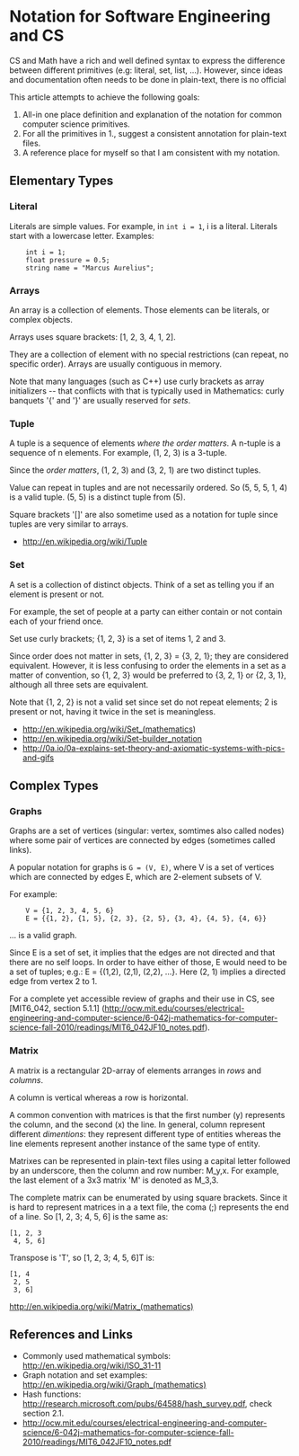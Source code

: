
# Notation for Software Engineering and CS

CS and Math have a rich and well defined syntax to express the difference between different primitives (e.g: literal, set, list, ...). However, since ideas and documentation often needs to be done in plain-text, there is no official

This article attempts to achieve the following goals:

1. All-in one place definition and explanation of the notation for common computer science primitives.
2. For all the primitives in 1., suggest a consistent annotation for plain-text files.
3. A reference place for myself so that I am consistent with my notation.

## Elementary Types

### Literal

Literals are simple values. For example, in `int i = 1`, i is a literal. Literals start with a lowercase letter. Examples:

		int i = 1;
		float pressure = 0.5;
		string name = "Marcus Aurelius";

### Arrays

An array is a collection of elements. Those elements can be literals, or complex objects.

Arrays uses square brackets: [1, 2, 3, 4, 1, 2].

They are a collection of element with no special restrictions (can repeat, no specific order). Arrays are usually contiguous in memory.

Note that many languages (such as C++) use curly brackets as array initializers -- that conflicts with that is typically used in Mathematics: curly banquets '{' and '}' are usually reserved for _sets_.

### Tuple

A tuple is a sequence of elements _where the order matters_. A n-tuple is a sequence of n elements. For example, (1, 2, 3) is a 3-tuple.

Since the _order matters_, (1, 2, 3) and (3, 2, 1) are two distinct tuples.

Value can repeat in tuples and are not necessarily ordered. So (5, 5, 5, 1, 4) is a valid tuple. (5, 5) is a distinct tuple from (5).

Square brackets '[]' are also sometime used as a notation for tuple since tuples are very similar to arrays.

- http://en.wikipedia.org/wiki/Tuple

### Set

A set is a collection of distinct objects. Think of a set as telling you if an element is present or not.

For example, the set of people at a party can either contain or not contain each of your friend once.

Set use curly brackets; {1, 2, 3} is a set of items 1, 2 and 3.

Since order does not matter in sets, {1, 2, 3} = {3, 2, 1}; they are considered equivalent. However, it is less confusing to order the elements in a set as a matter of convention, so {1, 2, 3} would be preferred to {3, 2, 1} or {2, 3, 1}, although all three sets are equivalent.

Note that {1, 2, 2} is not a valid set since set do not repeat elements; 2 is present or not, having it twice in the set is meaningless.

- http://en.wikipedia.org/wiki/Set_(mathematics)
- http://en.wikipedia.org/wiki/Set-builder_notation
- http://0a.io/0a-explains-set-theory-and-axiomatic-systems-with-pics-and-gifs

## Complex Types

### Graphs

Graphs are a set of vertices (singular: vertex, somtimes also called nodes) where some pair of vertices are connected by edges (sometimes called links).

A popular notation for graphs is `G = (V, E)`, where V is a set of vertices which are connected by edges E, which are 2-element subsets of V.

For example:

		V = {1, 2, 3, 4, 5, 6}
		E = {{1, 2}, {1, 5}, {2, 3}, {2, 5}, {3, 4}, {4, 5}, {4, 6}}

... is a valid graph.

Since E is a set of set, it implies that the edges are not directed and that there are no self loops. In order to have either of those, E would need to be a set of tuples; e.g.: E = {(1,2), (2,1), (2,2), ...}. Here (2, 1) implies a directed edge from vertex 2 to 1.

For a complete yet accessible review of graphs and their use in CS, see [MIT6_042, section 5.1.1] (http://ocw.mit.edu/courses/electrical-engineering-and-computer-science/6-042j-mathematics-for-computer-science-fall-2010/readings/MIT6_042JF10_notes.pdf).

### Matrix

A matrix is a rectangular 2D-array of elements arranges in _rows_ and _columns_.

A column is vertical whereas a row is horizontal.

A common convention with matrices is that the first number (y) represents the column, and the second (x) the line. In general, column represent different _dimentions_: they represent different type of entities whereas the line elements represent another instance of the same type of entity.

Matrixes can be represented in plain-text files using a capital letter followed by an underscore, then the column and row number: M_y,x. For example, the last element of a 3x3 matrix 'M' is denoted as M_3,3.

The complete matrix can be enumerated by using square brackets. Since it is hard to represent matrices in a a text file, the coma (;) represents the end of a line. So [1, 2, 3; 4, 5, 6] is the same as:

	[1, 2, 3
	 4, 5, 6]

Transpose is 'T', so [1, 2, 3; 4, 5, 6]T is:

	[1, 4
	 2, 5
	 3, 6]

http://en.wikipedia.org/wiki/Matrix_(mathematics)

## References and Links

- Commonly used mathematical symbols: http://en.wikipedia.org/wiki/ISO_31-11
- Graph notation and set examples: http://en.wikipedia.org/wiki/Graph_(mathematics)
- Hash functions: http://research.microsoft.com/pubs/64588/hash_survey.pdf, check section 2.1.
- http://ocw.mit.edu/courses/electrical-engineering-and-computer-science/6-042j-mathematics-for-computer-science-fall-2010/readings/MIT6_042JF10_notes.pdf 
